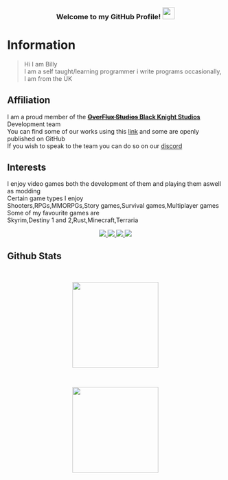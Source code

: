 <!-- README Based off of JustAnother-Programmer-->
<h3 align="center">
  Welcome to my GitHub Profile!
  <img src="https://media.giphy.com/media/hvRJCLFzcasrR4ia7z/giphy.gif" width="28">
</h3>

# Information
> Hi I am Billy<br>
I am a self taught/learning programmer i write programs occasionally, I am from the UK<br>
## Affiliation<br>
I am a proud member of the [**~~OverFlux Studios~~ Black Knight Studios**](https://github.com/Overflux-Studios) Development team<br>
You can find some of our works using this [link](https://overfluxstudios.itch.io) and some are openly published on GitHub<br>
If you wish to speak to the team you can do so on our [discord](https://discord.gg/t8zSEcemTY)<br>
## Interests<br>
I enjoy video games both the development of them and playing them aswell as modding<br>
Certain game types I enjoy<br>
Shooters,RPGs,MMORPGs,Story games,Survival games,Multiplayer games<br>
Some of my favourite games are<br>
Skyrim,Destiny 1 and 2,Rust,Minecraft,Terraria<br>

<!-- Social badges section -->
<!-- Badges with custom Icons - https://github.com/DenverCoder1/custom-icon-badges -->
<!-- Star counter - https://github.com/idealclover/GitHub-Star-Counter -->
<p align="center">
  <a href="https://github.com/EmisarryOfToddHoward?tab=repositories">
    <img src="https://img.shields.io/badge/dynamic/json.svg?url=https://api.github.com/users/EmisarryOfToddHoward&query=$.public_repos&style=for-the-badge&label=Public Repos&color=fa7970&labelColor=363e53"/>
  </a> 
  <a href="https://github.com/EmisarryOfToddHoward?tab=repositories&sort=stargazers">
    <img src="https://img.shields.io/github/stars/EmisarryOfToddHoward?label=TOTAL STARS&style=for-the-badge&color=faa356&labelColor=363e53"/>
  </a>
  <a href="https://github.com/EmisarryOfToddHoward?tab=followers">
    <img src="https://img.shields.io/github/followers/EmisarryOfToddHoward?style=for-the-badge&color=7ce38b&labelColor=363e53"/>
  </a>
    <img src="https://img.shields.io/badge/dynamic/json.svg?url=https://api.countapi.xyz/hit/EmisarryOfToddHoward&query=$.value&style=for-the-badge&label=Visitors&cacheSeconds=0&color=a2d2fb&labelColor=363e53"/>
</p>

## Github Stats
<br />

<!-- Streak Stats - git.io/streak-stats -->
<p align="center">
  <img height="200" src="https://github-readme-streak-stats.herokuapp.com/?user=EmisarryOfToddHoward&theme=tokyonight&hide_border=true" />
</p>
<br />
<p align="center">
  <img height="200" src="https://github-readme-stats.vercel.app/api?username=EmisarryOfToddHoward&theme=tokyonight&show_icons=true" />
</p>
